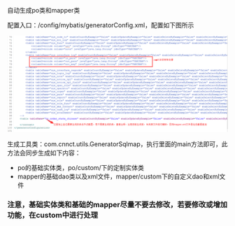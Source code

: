 自动生成po类和mapper类

配置入口：/config/mybatis/generatorConfig.xml，配置如下图所示

![](/assets/generator.png)

生成工具类：com.cnnct.utils.GeneratorSqlmap，执行里面的main方法即可，此方法会同步生成如下内容：

* po的基础实体类，po/custom/下的定制实体类
* mapper的基础dao类以及xml文件，mapper/custom下的自定义dao和xml文件

### 注意，基础实体类和基础的mapper尽量不要去修改，若要修改或增加功能，在custom中进行处理



